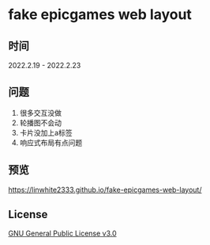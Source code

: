 # fake epicgames web layout

## 时间
2022.2.19 - 2022.2.23

## 问题

1. 很多交互没做
2. 轮播图不会动
3. 卡片没加上a标签
4. 响应式布局有点问题

## 预览

https://linwhite2333.github.io/fake-epicgames-web-layout/

## License
[GNU General Public License v3.0](LICENSE)